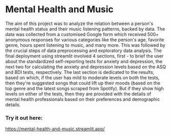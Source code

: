 # Mental Health and Music

The aim of this project was to analyze the relation between a person's mental health status and their music listening patterns, backed by data. The data was collected from a customised Google form which received 500+ anonymous responses for various categories like the person's age, favorite genre, hours spent listening to music, and many more. This was followed by the crucial steps of data preprocessing and exploratory data analysis. The final deployment using streamlit involved 4 sections, first - to brief the user about the standardized self-reporting tests for anxiety and depression, the next two for calculating the anxiety and depression levels based on the ASQ and BDI tests, respectively. The last section is dedicated to the results, based on which, if the user has mild to moderate levels on both the tests, then they're suggested songs that could lift up their moods (based on the top genre and the latest songs scraped from Spotify). But if they show high levels on either of the tests, then they are provided with the details of mental health professionals based on their preferences and demographic details.

### Try it out here:
https://mental-health-and-music.streamlit.app/
